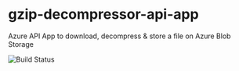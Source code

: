 # gzip-decompressor-api-app
Azure API App to download, decompress &amp; store a file on Azure Blob Storage

![Build Status](https://www.myget.org/BuildSource/Badge/tomkerkhove?identifier=6f8da83e-c00b-4603-a02a-a8200ba4a1f0)
